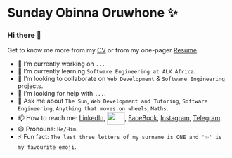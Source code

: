 # **Sunday Obinna Oruwhone ✨**

### Hi there 👋

Get to know me more from my [CV](https://docs.google.com/document/d/1ocDekhxp9KxNqNtb6MkeAlDd9gDQ14vbsIGvzyYVK4I/edit?usp=sharing) or from my one-pager [Resumé](https://docs.google.com/document/d/1W4riSUmAR-9jOE98AILIzI74mzGna9xPSutxnap8-qU/edit?usp=sharing).

- 🔭 I’m currently working on `...`
- 🌱 I’m currently learning `Software Engineering at ALX Africa`.
- 👯 I’m looking to collaborate on `Web Development` & `Software Engineering` projects.
- 🤔 I’m looking for help with `...`.
- 💬 Ask me about `The Sun`, `Web Development and Tutoring`, `Software Engineering`, `Anything that moves on wheels`, `Maths`.
- 📫 How to reach me: [LinkedIn](https://www.linkedin.com/in/0xOneBeing), [<a href="your link" target="blank"><img align="center" src="https://cdn.jsdelivr.net/npm/simple-icons@3.0.1/icons/twitter.svg" alt="" height="30" width="40" /></a>](https://www.twitter.com/0xOneBeing), [FaceBook](https://www.facebook.com/OxOneBeing), [Instagram](https://www.instagram.com/0xonebeing), [Telegram]().
- 😄 Pronouns: `He/Him`.
- ⚡ Fun fact: `The last three letters of my surname is ONE and '✨' is my favourite emoji`.
